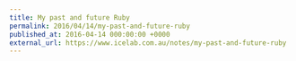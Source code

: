```yaml
---
title: My past and future Ruby
permalink: 2016/04/14/my-past-and-future-ruby
published_at: 2016-04-14 000:00:00 +0000
external_url: https://www.icelab.com.au/notes/my-past-and-future-ruby
---
```

